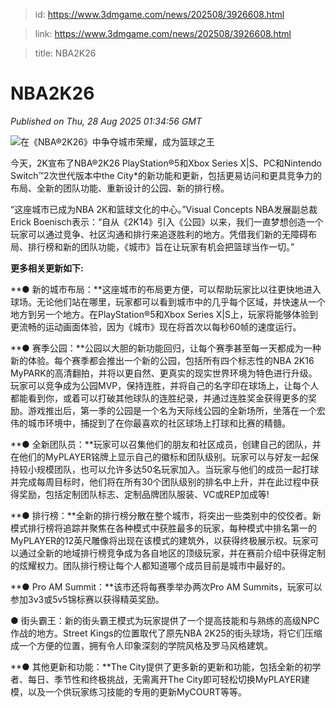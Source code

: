 > id: https://www.3dmgame.com/news/202508/3926608.html

> link: https://www.3dmgame.com/news/202508/3926608.html

> title: NBA2K26

# NBA2K26
_Published on Thu, 28 Aug 2025 01:34:56 GMT_

![在《NBA®2K26》中争夺城市荣耀，成为篮球之王](https://img.3dmgame.com/uploads/images/news/20250828/1756344873_736103_jpg_r.jpg)

今天，2K宣布了NBA®2K26 PlayStation®5和Xbox Series X|S、PC和Nintendo Switch™2次世代版本中the City\*的新功能和更新，包括更易访问和更具竞争力的布局、全新的团队功能、重新设计的公园、新的排行榜。

“这座城市已成为NBA 2K和篮球文化的中心。”Visual Concepts NBA发展副总裁Erick Boenisch表示：“自从《2K14》引入《公园》以来，我们一直梦想创造一个玩家可以通过竞争、社区沟通和排行来追逐胜利的地方。凭借我们新的无障碍布局、排行榜和新的团队功能，《城市》旨在让玩家有机会把篮球当作一切。”

**更多相关更新如下:**

**● 新的城市布局：**这座城市的布局更方便，可以帮助玩家比以往更快地进入球场。无论他们站在哪里，玩家都可以看到城市中的几乎每个区域，并快速从一个地方到另一个地方。在PlayStation®5和Xbox Series X|S上，玩家将能够体验到更流畅的运动画面体验，因为《城市》现在将首次以每秒60帧的速度运行。

**● 赛季公园：**公园以大胆的新功能回归，让每个赛季甚至每一天都成为一种新的体验。每个赛季都会推出一个新的公园，包括所有四个标志性的NBA 2K16 MyPARK的高清翻拍，并将以更自然、更真实的现实世界环境为特色进行升级。玩家可以竞争成为公园MVP，保持连胜，并将自己的名字印在球场上，让每个人都能看到你，或着可以打破其他球队的连胜纪录，并通过连胜奖金获得更多的奖励。游戏推出后，第一季的公园是一个名为天际线公园的全新场所，坐落在一个宏伟的城市环境中，捕捉到了在你最喜欢的社区球场上打球和比赛的精髓。

**● 全新团队员：**玩家可以召集他们的朋友和社区成员，创建自己的团队，并在他们的MyPLAYER铭牌上显示自己的徽标和团队级别。玩家可以与好友一起保持较小规模团队，也可以允许多达50名玩家加入。当玩家与他们的成员一起打球并完成每周目标时，他们将在所有30个团队级别的排名中上升，并在此过程中获得奖励，包括定制团队标志、定制品牌团队服装、VC或REP加成等!

**● 排行榜：**全新的排行榜分散在整个城市，将突出一些类别中的佼佼者。新模式排行榜将追踪并聚焦在各种模式中获胜最多的玩家，每种模式中排名第一的MyPLAYER的12英尺雕像将出现在该模式的建筑外，以获得终极展示权。玩家可以通过全新的地域排行榜竞争成为各自地区的顶级玩家，并在赛前介绍中获得定制的炫耀权力。团队排行榜让每个人都知道哪个成员目前是城市中最好的。

**● Pro AM Summit：**该市还将每赛季举办两次Pro AM Summits，玩家可以参加3v3或5v5锦标赛以获得精英奖励。

● 街头霸王：新的街头霸王模式为玩家提供了一个提高技能和与熟练的高级NPC作战的地方。Street Kings的位置取代了原先NBA 2K25的街头球场，将它们压缩成一个方便的位置，拥有令人印象深刻的学院风格及罗马风格建筑。

**● 其他更新和功能：**The City提供了更多新的更新和功能，包括全新的初学者、每日、季节性和终极挑战，无需离开The City即可轻松切换MyPLAYER建模，以及一个供玩家练习技能的专用的更新MyCOURT等等。
